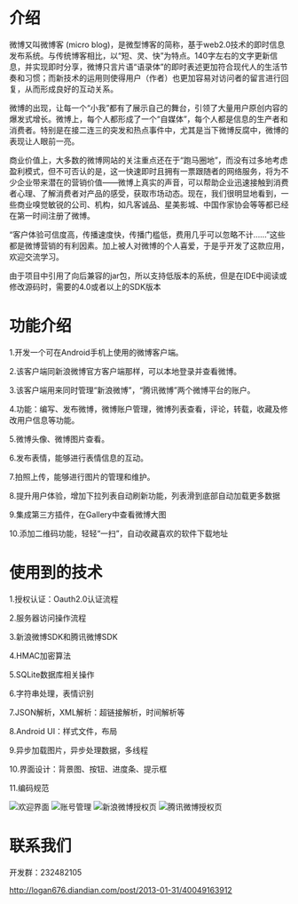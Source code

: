 # 介绍
微博又叫微博客 (micro blog)，是微型博客的简称，基于web2.0技术的即时信息发布系统。与传统博客相比，以“短、灵、快”为特点。140字左右的文字更新信息，并实现即时分享，微博只言片语“语录体”的即时表述更加符合现代人的生活节奏和习惯；而新技术的运用则使得用户（作者）也更加容易对访问者的留言进行回复，从而形成良好的互动关系。

微博的出现，让每一个“小我”都有了展示自己的舞台，引领了大量用户原创内容的爆发式增长。微博上，每个人都形成了一个“自媒体”，每个人都是信息的生产者和消费者。特别是在接二连三的突发和热点事件中，尤其是当下微博反腐中，微博的表现让人眼前一亮。

商业价值上，大多数的微博网站的关注重点还在于“跑马圈地”，而没有过多地考虑盈利模式，但不可否认的是，这一快速即时且拥有一票跟随者的网络服务，将为不少企业带来潜在的营销价值——微博上真实的声音，可以帮助企业迅速接触到消费者心理、了解消费者对产品的感受，获取市场动态。现在，我们很明显地看到，一些商业嗅觉敏锐的公司、机构，如凡客诚品、星美影城、中国作家协会等等都已经在第一时间注册了微博。

“客户体验可信度高，传播速度快，传播门槛低，费用几乎可以忽略不计……”这些都是微博营销的有利因素。加上被人对微博的个人喜爱，于是乎开发了这款应用，欢迎交流学习。

由于项目中引用了向后兼容的jar包，所以支持低版本的系统，但是在IDE中阅读或修改源码时，需要的4.0或者以上的SDK版本

# 功能介绍
1.开发一个可在Android手机上使用的微博客户端。

2.该客户端同新浪微博官方客户端那样，可以本地登录并查看微博。

3.该客户端用来同时管理“新浪微博”，“腾讯微博”两个微博平台的账户。

4.功能：编写、发布微博，微博账户管理，微博列表查看，评论，转载，收藏及修改用户信息等功能。

5.微博头像、微博图片查看。

6.发布表情，能够进行表情信息的互动。

7.拍照上传，能够进行图片的管理和维护。

8.提升用户体验，增加下拉列表自动刷新功能，列表滑到底部自动加载更多数据

9.集成第三方插件，在Gallery中查看微博大图

10.添加二维码功能，轻轻“一扫”，自动收藏喜欢的软件下载地址

# 使用到的技术
1.授权认证：Oauth2.0认证流程

2.服务器访问操作流程

3.新浪微博SDK和腾讯微博SDK

4.HMAC加密算法

5.SQLite数据库相关操作

6.字符串处理，表情识别

7.JSON解析，XML解析：超链接解析，时间解析等

8.Android UI：样式文件，布局

9.异步加载图片，异步处理数据，多线程

10.界面设计：背景图、按钮、进度条、提示框

11.编码规范

![欢迎界面](http://static.oschina.net/uploads/space/2013/0116/141244_QnJd_729412.png)
![账号管理](http://static.oschina.net/uploads/space/2013/0116/140919_3qAi_729412.png)
![新浪微博授权页](http://static.oschina.net/uploads/space/2013/0116/141331_Mxub_729412.png)
![腾讯微博授权页](http://static.oschina.net/uploads/space/2013/0116/141413_dOo8_729412.png)

# 联系我们

开发群：232482105

http://logan676.diandian.com/post/2013-01-31/40049163912


